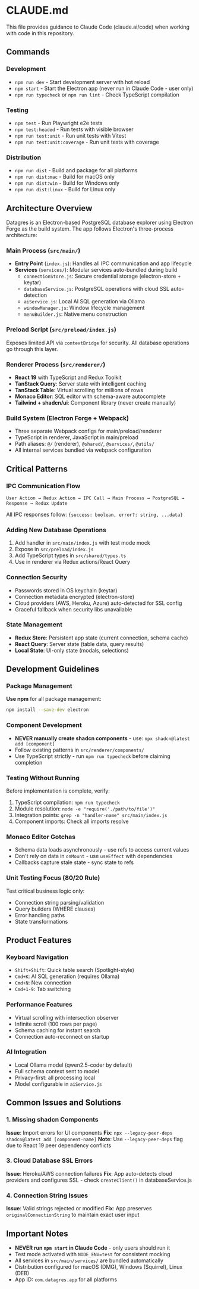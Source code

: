 # CLAUDE.md

This file provides guidance to Claude Code (claude.ai/code) when working with code in this repository.

## Commands

### Development
- `npm run dev` - Start development server with hot reload
- `npm start` - Start the Electron app (never run in Claude Code - user only)
- `npm run typecheck` or `npm run lint` - Check TypeScript compilation

### Testing
- `npm test` - Run Playwright e2e tests
- `npm test:headed` - Run tests with visible browser
- `npm run test:unit` - Run unit tests with Vitest
- `npm run test:unit:coverage` - Run unit tests with coverage

### Distribution
- `npm run dist` - Build and package for all platforms
- `npm run dist:mac` - Build for macOS only
- `npm run dist:win` - Build for Windows only
- `npm run dist:linux` - Build for Linux only

## Architecture Overview

Datagres is an Electron-based PostgreSQL database explorer using Electron Forge as the build system. The app follows Electron's three-process architecture:

### Main Process (`src/main/`)
- **Entry Point** (`index.js`): Handles all IPC communication and app lifecycle
- **Services** (`services/`): Modular services auto-bundled during build
  - `connectionStore.js`: Secure credential storage (electron-store + keytar)
  - `databaseService.js`: PostgreSQL operations with cloud SSL auto-detection
  - `aiService.js`: Local AI SQL generation via Ollama
  - `windowManager.js`: Window lifecycle management
  - `menuBuilder.js`: Native menu construction

### Preload Script (`src/preload/index.js`)
Exposes limited API via `contextBridge` for security. All database operations go through this layer.

### Renderer Process (`src/renderer/`)
- **React 19** with TypeScript and Redux Toolkit
- **TanStack Query**: Server state with intelligent caching
- **TanStack Table**: Virtual scrolling for millions of rows
- **Monaco Editor**: SQL editor with schema-aware autocomplete
- **Tailwind + shadcn/ui**: Component library (never create manually)

### Build System (Electron Forge + Webpack)
- Three separate Webpack configs for main/preload/renderer
- TypeScript in renderer, JavaScript in main/preload
- Path aliases: `@/` (renderer), `@shared/`, `@services/`, `@utils/`
- All internal services bundled via webpack configuration

## Critical Patterns

### IPC Communication Flow
```
User Action → Redux Action → IPC Call → Main Process → PostgreSQL → Response → Redux Update
```
All IPC responses follow: `{success: boolean, error?: string, ...data}`

### Adding New Database Operations
1. Add handler in `src/main/index.js` with test mode mock
2. Expose in `src/preload/index.js`
3. Add TypeScript types in `src/shared/types.ts`
4. Use in renderer via Redux actions/React Query

### Connection Security
- Passwords stored in OS keychain (keytar)
- Connection metadata encrypted (electron-store)
- Cloud providers (AWS, Heroku, Azure) auto-detected for SSL config
- Graceful fallback when security libs unavailable

### State Management
- **Redux Store**: Persistent app state (current connection, schema cache)
- **React Query**: Server state (table data, query results)
- **Local State**: UI-only state (modals, selections)

## Development Guidelines

### Package Management
**Use npm** for all package management:
```bash
npm install --save-dev electron
```

### Component Development
- **NEVER manually create shadcn components** - use: `npx shadcn@latest add [component]`
- Follow existing patterns in `src/renderer/components/`
- Use TypeScript strictly - run `npm run typecheck` before claiming completion

### Testing Without Running
Before implementation is complete, verify:
1. TypeScript compilation: `npm run typecheck`
2. Module resolution: `node -e "require('./path/to/file')"`
3. Integration points: `grep -n "handler-name" src/main/index.js`
4. Component imports: Check all imports resolve

### Monaco Editor Gotchas
- Schema data loads asynchronously - use refs to access current values
- Don't rely on data in `onMount` - use `useEffect` with dependencies
- Callbacks capture stale state - sync state to refs

### Unit Testing Focus (80/20 Rule)
Test critical business logic only:
- Connection string parsing/validation
- Query builders (WHERE clauses)
- Error handling paths
- State transformations

## Product Features

### Keyboard Navigation
- `Shift+Shift`: Quick table search (Spotlight-style)
- `Cmd+K`: AI SQL generation (requires Ollama)
- `Cmd+N`: New connection
- `Cmd+1-9`: Tab switching

### Performance Features
- Virtual scrolling with intersection observer
- Infinite scroll (100 rows per page)
- Schema caching for instant search
- Connection auto-reconnect on startup

### AI Integration
- Local Ollama model (qwen2.5-coder by default)
- Full schema context sent to model
- Privacy-first: all processing local
- Model configurable in `aiService.js`

## Common Issues and Solutions

### 1. Missing shadcn Components
**Issue**: Import errors for UI components
**Fix**: `npx --legacy-peer-deps shadcn@latest add [component-name]`
**Note**: Use `--legacy-peer-deps` flag due to React 19 peer dependency conflicts

### 3. Cloud Database SSL Errors
**Issue**: Heroku/AWS connection failures
**Fix**: App auto-detects cloud providers and configures SSL - check `createClient()` in databaseService.js

### 4. Connection String Issues
**Issue**: Valid strings rejected or modified
**Fix**: App preserves `originalConnectionString` to maintain exact user input

## Important Notes

- **NEVER run `npm start` in Claude Code** - only users should run it
- Test mode activated with `NODE_ENV=test` for consistent mocking
- All services in `src/main/services/` are bundled automatically
- Distribution configured for macOS (DMG), Windows (Squirrel), Linux (DEB)
- App ID: `com.datagres.app` for all platforms